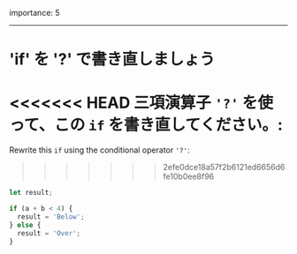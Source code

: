 importance: 5

---

# 'if' を '?' で書き直しましょう

<<<<<<< HEAD
三項演算子 `'?'` を使って、この `if` を書き直してください。:
=======
Rewrite this `if` using the conditional operator `'?'`:
>>>>>>> 2efe0dce18a57f2b6121ed6656d6fe10b0ee8f96

```js
let result;

if (a + b < 4) {
  result = 'Below';
} else {
  result = 'Over';
}
```
